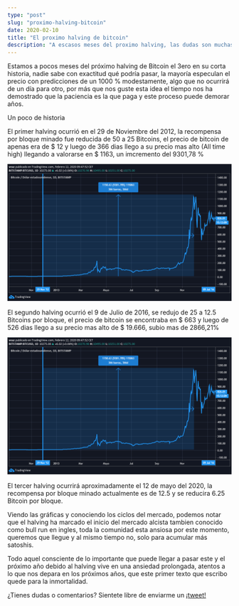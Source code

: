 ```yaml
---
type: "post"
slug: "proximo-halving-bitcoin"
date: 2020-02-10
title: "El proximo halving de bitcoin"
description: "A escasos meses del proximo halving, las dudas son muchas acerca de como afectara el precio del bitcoin"
---
```


Estamos a pocos meses del próximo halving de Bitcoin el 3ero en su corta historia, nadie sabe con exactitud qué podría pasar, la mayoría especulan el precio con predicciones de un 1000 % modestamente, algo que no ocurrirá de un día para otro, por más que nos guste esta idea el tiempo nos ha demostrado que la paciencia es la que paga y este proceso puede demorar años. 

Un poco de historia

El primer halving ocurrió en el 29 de Noviembre del 2012, la recompensa por bloque minado fue reducida de 50 a 25 Bitcoins, el precio de bitcoin de apenas era de $ 12 y luego de 366 dias llego a su precio mas alto (All time high) llegando a valorarse en $ 1163, un imcremento del 9301,78 % 

![Primer halving](halvingbtc1.png)

El segundo halving ocurrió el 9 de Julio de 2016, se redujo de 25 a 12.5 Bitcoins por bloque, el precio de bitcoin se encontraba en $ 663 y luego de 526 dias llego a su precio mas alto de $ 19.666, subio mas de 2866,21%

![Segundo halving](halvingbtc1.png)

El tercer halving ocurrirá aproximadamente el 12 de mayo del 2020, la recompensa por bloque minado actualmente es de 12.5 y se reducira 6.25 Bitcoin por bloque.

Viendo las gráficas y conociendo los ciclos del mercado, podemos notar que el halving ha marcado el inicio del mercado alcista tambien conocido como bull run en ingles, toda la comunidad esta ansiosa por este momento, queremos que llegue y al mismo tiempo no, solo para acumular más satoshis.

Todo aquel consciente de lo importante que puede llegar a pasar este y el próximo año debido al halving vive en una ansiedad prolongada, atentos a lo que nos depara en los próximos años, que este primer texto que escribo quede para la inmortalidad.


¿Tienes dudas o comentarios?
Sientete libre de enviarme un [¡tweet!](https://twitter.com/criptoveaz)


